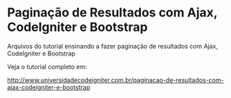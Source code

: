 # Paginação de Resultados com Ajax, CodeIgniter e Bootstrap

Arquivos do tutorial ensinando a fazer paginação de resultados com Ajax, CodeIgniter e Bootstrap

Veja o tutorial completo em:

http://www.universidadecodeigniter.com.br/paginacao-de-resultados-com-ajax-codeigniter-e-bootstrap
